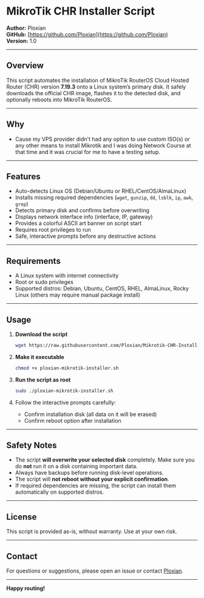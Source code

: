
# MikroTik CHR Installer Script

**Author:** Ploxian  
**GitHub:** [https://github.com/Ploxian](https://github.com/Ploxian)  
**Version:** 1.0

---

## Overview

This script automates the installation of MikroTik RouterOS Cloud Hosted Router (CHR) version **7.19.3** onto a Linux system’s primary disk. It safely downloads the official CHR image, flashes it to the detected disk, and optionally reboots into MikroTik RouterOS.

---

## Why

- Cause my VPS provider didn't had any option to use custom ISO(s) or any other means to install Mikrotik and I was doing Network Course at that time and it was crucial for me to have a testing setup.

---

## Features

- Auto-detects Linux OS (Debian/Ubuntu or RHEL/CentOS/AlmaLinux)
- Installs missing required dependencies (`wget`, `gunzip`, `dd`, `lsblk`, `ip`, `awk`, `grep`)
- Detects primary disk and confirms before overwriting
- Displays network interface info (interface, IP, gateway)
- Provides a colorful ASCII art banner on script start
- Requires root privileges to run
- Safe, interactive prompts before any destructive actions

---

## Requirements

- A Linux system with internet connectivity
- Root or sudo privileges
- Supported distros: Debian, Ubuntu, CentOS, RHEL, AlmaLinux, Rocky Linux (others may require manual package install)

---

## Usage

1. **Download the script**

   ```bash
   wget https://raw.githubusercontent.com/Ploxian/Mikrotik-CHR-Installer/main/ploxian-mikrotik-installer.sh
   ```

2. **Make it executable**

   ```bash
   chmod +x ploxian-mikrotik-installer.sh
   ```

3. **Run the script as root**

   ```bash
   sudo ./ploxian-mikrotik-installer.sh
   ```

4. Follow the interactive prompts carefully:
   - Confirm installation disk (all data on it will be erased)
   - Confirm reboot option after installation

---

## Safety Notes

- The script **will overwrite your selected disk** completely. Make sure you do **not** run it on a disk containing important data.
- Always have backups before running disk-level operations.
- The script will **not reboot without your explicit confirmation**.
- If required dependencies are missing, the script can install them automatically on supported distros.

---

## License

This script is provided as-is, without warranty. Use at your own risk.

---

## Contact

For questions or suggestions, please open an issue or contact [Ploxian](https://github.com/Ploxian).

---

**Happy routing!**
